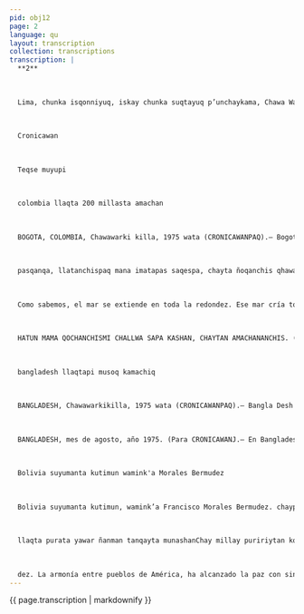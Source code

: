 ```yaml
---
pid: obj12
page: 2
language: qu
layout: transcription
collection: transcriptions
transcription: |
  **2**
  
  
  
  Lima, chunka isqonniyuq, iskay chunka suqtayuq p’unchaykama, Chawa Warki killa 1975
  
  
  
  Cronicawan
  
  
  
  Teqse muyupi
  
  
  
  colombia llaqta 200 millasta amachan
  
  
  
  BOGOTA, COLOMBIA, Chawawarki killa, 1975 wata (CRONICAWANPAQ).— Bogotá llaqtapi, rimarinku Colombia llaqtaq, Ecuador llaqtapuwan kamachikuqninkuna, Iskay Pachaj millas maritimas nisqanchisman chay llaqtakuna mast'arikunanpaq. Iman chay Iskay pachaj millas maritimas de mar territorial nisqanchis. Yachaschanchis hina, Hatun Mama qocha mast'arikun muyuriqnintinpi. Chay hatun Qochan aywan imaymana challwakunata, chaytan mikhunanchispaq challwakun, chayllataqmi kashan llaqta qhapaqninpaq. Hinaspa, wajcha llaqta kashaqtinchis, tumaqaya runakuna hamunku challwanankupaq, hinaspa chay challwasqanta apakapunku llaqtanman, mana imatapas challwanqanku llaqtapas saqespanku. Chay raykun, Peru llaqta nin: Manan allinchu kashan tumaqayakuna a
  
  
  
  pasqanqa, llatanchispaq mana imatapas saqespa, chayta ñoqanchis qhawananchis, ama Qochanchis qhapaq kaynin tukukunanpaq. Chayta Peru llaqta 1948 watapiraq niran hinaspa kunankama, ashkha llaqtakuna, cheqaq kasqan rayku, Peru rimasqanta sut'ichamunku. Chay 200 millas maritimas amachaymi, kallpayuqmi kashan, aswantaraqtaq kallpachakun Colombia llaqta haykusqanwan. BOGOTA. Colombia Mes de Agosto, año 1975. (Para CRONICAWAN).-En la ciudad de Bogotá hablaron los representantes de Colombia y el Ecuador, para que ambos pueblos extiendan sus derechos hasta las doscientas millas. Qué es eso de las doscientas millas del mar territorial que decimos.
  
  
  
  Como sabemos, el mar se extiende en toda la redondez. Ese mar cría toda clase de peces, eso mismo es fuente de riqueza de los pueblos y siendo nosotros un pueblo pobre, vienen gentes extranjeras a pescar, y se llevan esa pesca a sus pueblos, sin dejar nada para el pueblo cuyos peces se llevaron. Por esa razón. El pueblo del Perú ha dicho. No está bien que los extranjeros se lleven sin dejar nada a nuestros pueblos, debemos fijarnos en eso, para que nuestro mar no se empobrezca. Eso dijo el pueblo del Perú todavía en 1948. Por esa razón muchos pueblos, confirman la verdad que habló el pueblo del Perú. La defensa de las doscientas millas marítimas está fortalecida, pero aún se ha vigorizado más con el ingreso de Colombia.
  
  
  
  HATUN MAMA QOCHANCHISMI CHALLWA SAPA KASHAN, CHAYTAN AMACHANANCHIS. (Nuestro mar es muy rico. Esá riqueza debemos defender).
  
  
  
  bangladesh llaqtapi musoq kamachiq
  
  
  
  BANGLADESH, Chawawarkikilla, 1975 wata (CRONICAWANPAQ).— Bangla Desh llaqta, Asia hatun suyupi kashan, chay llaqtapi chunka tawayuq p’unchaypi, wallawisakuna, sayarinku Jeque Mujibur Rahman kamachiqta wijch’unanpaq, paymi llaqtata kamachisharan. Paytan wijch’urunku, manan ichaqa, Jeque Mujibur lloqsiyta munanchu, maqanakuyman haykuspa chay maqanakuypin, Jeque Mujibir wañuran, paywan kushkataq pananta wañuchinku iskay mullantapas wañuchillankutaq. Chay raykun, chay llaqtapi runakuna chay Jegue Mujiburman munarqanku, hinaspa wallawisakunawan awqanakuypi haykunku, chaypitaq wañuranku iskay pachaj runakuna. Kunantaq Musoq Kamachiq chay llaqtapi sayarishan, chay Gobiernutan umallin Khondarkhar Muchtaque Ahmed wiraqucha paymi ajllashan pikunawanmi llank’anqa chayta. Kunankaman ichaqa, Aeropuerto nisqanchis, comunicaciones telegraficas y telefónicas nisqanchispas manaraqmi llank’ankuchu, chay raykun, mana reqsikunchu sut'inta, mana imayna tiyasqankutapas reqsikunchu.
  
  
  
  BANGLADESH, mes de agosto, año 1975. (Para CRONICAWANJ.— En Bangladesh, que está en el continente asiático, el día 14, se levantaron los militares, para votarlo al Jeque Mujibur Rahman. El estaba gobernando ese país. El fue desfenestrado, pero, el Jeque no quiso salir, ofreciendo resistencia, entrando a pelear, en esa batalla murió el Jeque Mujibur, junto a él mataron a su hermana y a dos sobrinos suyos. Por esa razón, las gentes que quería al Jeque Mujibur, ofrecieron batallas a los soldados, en esos hechos han muerto doscientas personas. Ahora el nuevo gobernante, el que se ha levantado está encabezado por el señor Khondakhar Muchtaque Ahmed, el viene escogiendo con quiénes trabajará. Pero hasta ahora, lo que llamamos aeropuerto, asf como lo que conocemos como teléfono, telégrafo, todavía no trabajan, por esa razón, no se conoce la verdad, lo que viene acontenciendo, ni cómoestánviviendo.
  
  
  
  Bolivia suyumanta kutimun wamink'a Morales Bermudez
  
  
  
  Bolivia suyumanta kutimun, wamink’a Francisco Morales Bermudez. chaypi rimayninwanmi, ch’uya yawar peruano sonqonwan, americano saphichasqa nunanwan, qheqhapaq hamutaspa; cheqni rimay kunata p’anpan, llaqtanchispa sutintataq allinta tajiachin, mana awqatinkuypi Chile, Bolivia, Peru llaqtakuna rijcharinankupaq. Qasi tiyaytan apamuanchis wamink'a Morales Bermudez. Sumaq kawsayta americano llaqta pura. Chaytaqa qhari rimaywanmi taripan, mana imata pakaspa, cheqaqllata rimaspa. Ñaupaq Peru suyupi ch’uteq runakuna, tomaqaya nunanwan, llalliyta munanku llaqtanchista. Revolusion sayananta mas kashanku, chay raykun awqanakuypi mosgoshanku. Waygente americano
  
  
  
  llaqta purata yawar ñanman tanqayta munashanChay millay puririytan konkaylla, qhari siminwan, mana llullakuy yachaq siminwan, wamink’a Francisco Morales Bermudez. VOLVIO DE BOLIVIA EL GENERAL MORALES BERMUDEZ De la nación Boliviana ha vuelto el General Francisco Morales Bermúdez Hablando alll, con la sangre de su corazón, con su espíritu enraizado en América, pensando verdaderamente, ha enterrado las voces que hablan de odio, ha puesto en un gran sitio el nombre de nuestro pueblo, para que no amanezcan en guerra Chile, Bolivia, ni Perú. Nos ha traido la paz e General Morales Bermú
  
  
  
  dez. La armonía entre pueblos de América, ha alcanzado la paz con sinceridad, sin ocultar nada, hablando sólo la verdad. Los que antiguamente explotaban a los hombres del Perú, con su espiritu extranjero quieren vencer a nuestro pueblo, buscando detener la Revolución, por eso sueñan en guerras, quieren empujarnos a los pueblos de América a un camino de sangre. Esa timida y medrose caminata, de pronto, con voz de hombre, con voz que no sabe mentir, ha sido detenido el General Francisco Morales Bermudez.
---
```


{{ page.transcription | markdownify }}

